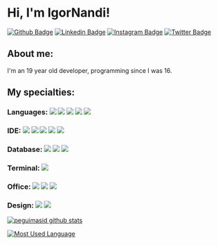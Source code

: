 # Hi, I'm IgorNandi!

[![Github Badge](https://img.shields.io/badge/GitHub-100000?style=for-the-badge&logo=github&logoColor=white&link=https://github.com/Igornandi)](https://github.com/Igornandi)
[![Linkedin Badge](https://img.shields.io/badge/LinkedIn-0077B5?style=for-the-badge&logo=linkedin&logoColor=white&link=https://www.linkedin.com/in/igor-moreira-nandi-0a258a20b/)](https://www.linkedin.com/in/igor-moreira-nandi-0a258a20b/)
[![Instagram Badge](https://img.shields.io/badge/Instagram-E4405F?style=for-the-badge&logo=instagram&logoColor=white)](https://www.instagram.com/igornandii/)
[![Twitter Badge](https://img.shields.io/badge/Twitter-1DA1F2?style=for-the-badge&logo=twitter&logoColor=white)](https://twitter.com/igor_nandi)

## About me:
I'm an 19 year old developer, programming since I was 16.


## My specialties:

### Languages: <img src="https://img.shields.io/badge/Java-ED8B00?style=for-the-badge&logo=java&logoColor=white"/> <img src="https://img.shields.io/badge/javascript%20-%23323330.svg?&style=for-the-badge&logo=javascript&logoColor=%23F7DF1E"/> <img src="https://img.shields.io/badge/CSS3-1572B6?style=for-the-badge&logo=css3&logoColor=white"/> <img src="https://img.shields.io/badge/HTML5-E34F26?style=for-the-badge&logo=html5&logoColor=white"/> <img src="https://img.shields.io/badge/Python-FFD43B?style=for-the-badge&logo=python&logoColor=blue"/>

### IDE: <img src="https://img.shields.io/badge/netbeans-1B6AC6?style=for-the-badge&logo=apachenetbeanside&logoColor=white"/> <img src="https://img.shields.io/badge/Android_Studio-3DDC84?style=for-the-badge&logo=android-studio&logoColor=white"/> <img src="https://img.shields.io/badge/Visual_Studio_Code-0078D4?style=for-the-badge&logo=visual%20studio%20code&logoColor=white"/> <img src="https://img.shields.io/badge/Notepad++-90E59A.svg?style=for-the-badge&logo=notepad%2B%2B&logoColor=black"/> <img src="https://img.shields.io/badge/Visual_Studio-5C2D91?style=for-the-badge&logo=visual%20studio&logoColor=white"/>

### Database: <img src ="https://img.shields.io/badge/postgres-%23316192.svg?&style=for-the-badge&logo=postgresql&logoColor=white"/> <img src ="https://img.shields.io/badge/MySQL-005C84?style=for-the-badge&logo=mysql&logoColor=white"/> <img src ="https://img.shields.io/badge/SQLite-07405E?style=for-the-badge&logo=sqlite&logoColor=white"/>

### Terminal: <img src ="https://img.shields.io/badge/GIT-E44C30?style=for-the-badge&logo=git&logoColor=white"/>

### Office: <img src ="https://img.shields.io/badge/Microsoft_Excel-217346?style=for-the-badge&logo=microsoft-excel&logoColor=white"/> <img src ="https://img.shields.io/badge/Microsoft_PowerPoint-B7472A?style=for-the-badge&logo=microsoft-powerpoint&logoColor=white"/> <img src ="https://img.shields.io/badge/Microsoft_Word-2B579A?style=for-the-badge&logo=microsoft-word&logoColor=white"/>

### Design: <img src ="https://img.shields.io/badge/Adobe%20Photoshop-31A8FF?style=for-the-badge&logo=Adobe%20Photoshop&logoColor=black"/> <img src ="https://img.shields.io/badge/Adobe%20Premiere%20Pro-9999FF?style=for-the-badge&logo=Adobe%20Premiere%20Pro&logoColor=white"/>

[![peguimasid github stats](https://github-readme-stats.vercel.app/api?username=Igornandi&show_icons=true&title_color=fff&icon_color=37aaff&text_color=f8f8f2&bg_color=171c24&count_private=true)](https://github.com/Igornandi)

[![Most Used Language](https://github-readme-stats.vercel.app/api/top-langs/?username=Igornandi)](https://github.com/Igornandi)
